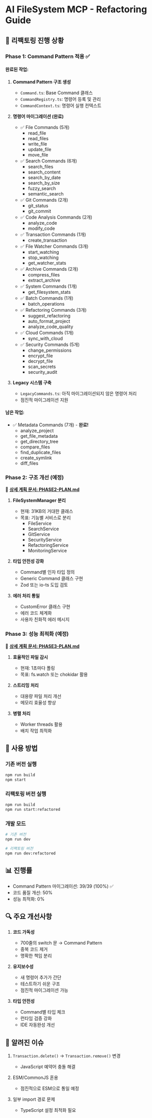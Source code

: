 # AI FileSystem MCP - Refactoring Guide

## 🔄 리팩토링 진행 상황

### Phase 1: Command Pattern 적용 ✅

#### 완료된 작업:
1. **Command Pattern 구조 생성**
   - `Command.ts`: Base Command 클래스
   - `CommandRegistry.ts`: 명령어 등록 및 관리
   - `CommandContext.ts`: 명령어 실행 컨텍스트

2. **명령어 마이그레이션 (완료)**
   - ✅ File Commands (5개)
     - read_file
     - read_files
     - write_file
     - update_file
     - move_file
   - ✅ Search Commands (6개)
     - search_files
     - search_content
     - search_by_date
     - search_by_size
     - fuzzy_search
     - semantic_search
   - ✅ Git Commands (2개)
     - git_status
     - git_commit
   - ✅ Code Analysis Commands (2개)
     - analyze_code
     - modify_code
   - ✅ Transaction Commands (1개)
     - create_transaction
   - ✅ File Watcher Commands (3개)
     - start_watching
     - stop_watching
     - get_watcher_stats
   - ✅ Archive Commands (2개)
     - compress_files
     - extract_archive
   - ✅ System Commands (1개)
     - get_filesystem_stats
   - ✅ Batch Commands (1개)
     - batch_operations
   - ✅ Refactoring Commands (3개)
     - suggest_refactoring
     - auto_format_project
     - analyze_code_quality
   - ✅ Cloud Commands (1개)
     - sync_with_cloud
   - ✅ Security Commands (5개)
     - change_permissions
     - encrypt_file
     - decrypt_file
     - scan_secrets
     - security_audit

3. **Legacy 시스템 구축**
   - `LegacyCommands.ts`: 아직 마이그레이션되지 않은 명령어 처리
   - 점진적 마이그레이션 지원

#### 남은 작업:
- ✅ Metadata Commands (7개) - **완료!**
  - analyze_project
  - get_file_metadata
  - get_directory_tree
  - compare_files
  - find_duplicate_files
  - create_symlink
  - diff_files

### Phase 2: 구조 개선 (예정)

📄 **[상세 계획 문서: PHASE2-PLAN.md](./PHASE2-PLAN.md)**

1. **FileSystemManager 분리**
   - 현재: 31KB의 거대한 클래스
   - 목표: 기능별 서비스로 분리
     - FileService
     - SearchService
     - GitService
     - SecurityService
     - RefactoringService
     - MonitoringService

2. **타입 안전성 강화**
   - Command별 인자 타입 정의
   - Generic Command 클래스 구현
   - Zod 또는 io-ts 도입 검토

3. **에러 처리 통일**
   - CustomError 클래스 구현
   - 에러 코드 체계화
   - 사용자 친화적 에러 메시지

### Phase 3: 성능 최적화 (예정)

📄 **[상세 계획 문서: PHASE3-PLAN.md](./PHASE3-PLAN.md)**

1. **효율적인 파일 감시**
   - 현재: 1초마다 폴링
   - 목표: fs.watch 또는 chokidar 활용

2. **스트리밍 처리**
   - 대용량 파일 처리 개선
   - 메모리 효율성 향상

3. **병렬 처리**
   - Worker threads 활용
   - 배치 작업 최적화

## 🚀 사용 방법

### 기존 버전 실행
```bash
npm run build
npm start
```

### 리팩토링 버전 실행
```bash
npm run build
npm run start:refactored
```

### 개발 모드
```bash
# 기존 버전
npm run dev

# 리팩토링 버전
npm run dev:refactored
```

## 📊 진행률

- Command Pattern 마이그레이션: 39/39 (100%) ✅
- 코드 품질 개선: 50%
- 성능 최적화: 0%

## 🔍 주요 개선사항

1. **코드 가독성**
   - 700줄의 switch 문 → Command Pattern
   - 중복 코드 제거
   - 명확한 책임 분리

2. **유지보수성**
   - 새 명령어 추가가 간단
   - 테스트하기 쉬운 구조
   - 점진적 마이그레이션 가능

3. **타입 안전성**
   - Command별 타입 체크
   - 런타임 검증 강화
   - IDE 자동완성 개선

## 🐛 알려진 이슈

1. `Transaction.delete()` → `Transaction.remove()` 변경
   - JavaScript 예약어 충돌 해결

2. ESM/CommonJS 혼용
   - 점진적으로 ESM으로 통일 예정

3. 일부 import 경로 문제
   - TypeScript 설정 최적화 필요
